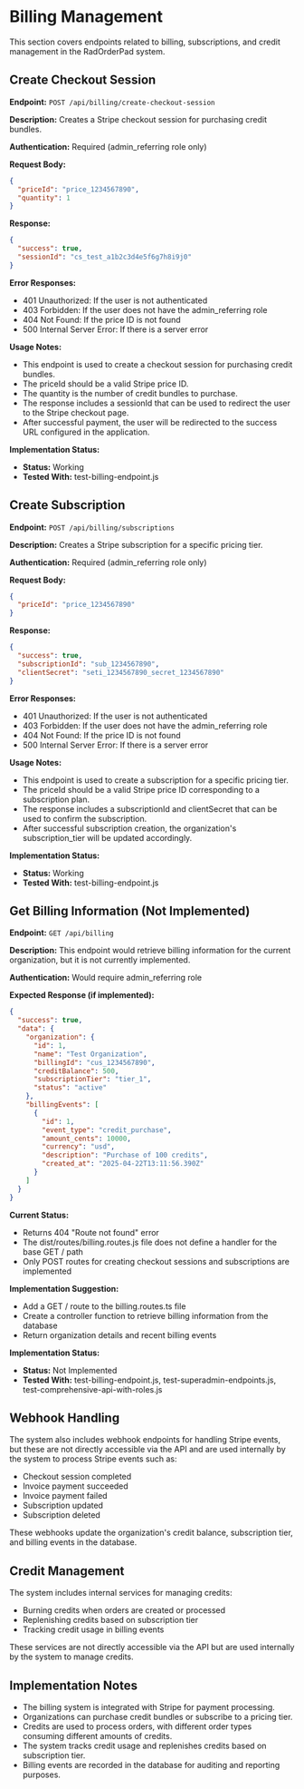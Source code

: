 # Billing Management

This section covers endpoints related to billing, subscriptions, and credit management in the RadOrderPad system.

## Create Checkout Session

**Endpoint:** `POST /api/billing/create-checkout-session`

**Description:** Creates a Stripe checkout session for purchasing credit bundles.

**Authentication:** Required (admin_referring role only)

**Request Body:**
```json
{
  "priceId": "price_1234567890",
  "quantity": 1
}
```

**Response:**
```json
{
  "success": true,
  "sessionId": "cs_test_a1b2c3d4e5f6g7h8i9j0"
}
```

**Error Responses:**
- 401 Unauthorized: If the user is not authenticated
- 403 Forbidden: If the user does not have the admin_referring role
- 404 Not Found: If the price ID is not found
- 500 Internal Server Error: If there is a server error

**Usage Notes:**
- This endpoint is used to create a checkout session for purchasing credit bundles.
- The priceId should be a valid Stripe price ID.
- The quantity is the number of credit bundles to purchase.
- The response includes a sessionId that can be used to redirect the user to the Stripe checkout page.
- After successful payment, the user will be redirected to the success URL configured in the application.

**Implementation Status:**
- **Status:** Working
- **Tested With:** test-billing-endpoint.js

## Create Subscription

**Endpoint:** `POST /api/billing/subscriptions`

**Description:** Creates a Stripe subscription for a specific pricing tier.

**Authentication:** Required (admin_referring role only)

**Request Body:**
```json
{
  "priceId": "price_1234567890"
}
```

**Response:**
```json
{
  "success": true,
  "subscriptionId": "sub_1234567890",
  "clientSecret": "seti_1234567890_secret_1234567890"
}
```

**Error Responses:**
- 401 Unauthorized: If the user is not authenticated
- 403 Forbidden: If the user does not have the admin_referring role
- 404 Not Found: If the price ID is not found
- 500 Internal Server Error: If there is a server error

**Usage Notes:**
- This endpoint is used to create a subscription for a specific pricing tier.
- The priceId should be a valid Stripe price ID corresponding to a subscription plan.
- The response includes a subscriptionId and clientSecret that can be used to confirm the subscription.
- After successful subscription creation, the organization's subscription_tier will be updated accordingly.

**Implementation Status:**
- **Status:** Working
- **Tested With:** test-billing-endpoint.js

## Get Billing Information (Not Implemented)

**Endpoint:** `GET /api/billing`

**Description:** This endpoint would retrieve billing information for the current organization, but it is not currently implemented.

**Authentication:** Would require admin_referring role

**Expected Response (if implemented):**
```json
{
  "success": true,
  "data": {
    "organization": {
      "id": 1,
      "name": "Test Organization",
      "billingId": "cus_1234567890",
      "creditBalance": 500,
      "subscriptionTier": "tier_1",
      "status": "active"
    },
    "billingEvents": [
      {
        "id": 1,
        "event_type": "credit_purchase",
        "amount_cents": 10000,
        "currency": "usd",
        "description": "Purchase of 100 credits",
        "created_at": "2025-04-22T13:11:56.390Z"
      }
    ]
  }
}
```

**Current Status:**
- Returns 404 "Route not found" error
- The dist/routes/billing.routes.js file does not define a handler for the base GET / path
- Only POST routes for creating checkout sessions and subscriptions are implemented

**Implementation Suggestion:**
- Add a GET / route to the billing.routes.ts file
- Create a controller function to retrieve billing information from the database
- Return organization details and recent billing events

**Implementation Status:**
- **Status:** Not Implemented
- **Tested With:** test-billing-endpoint.js, test-superadmin-endpoints.js, test-comprehensive-api-with-roles.js

## Webhook Handling

The system also includes webhook endpoints for handling Stripe events, but these are not directly accessible via the API and are used internally by the system to process Stripe events such as:

- Checkout session completed
- Invoice payment succeeded
- Invoice payment failed
- Subscription updated
- Subscription deleted

These webhooks update the organization's credit balance, subscription tier, and billing events in the database.

## Credit Management

The system includes internal services for managing credits:

- Burning credits when orders are created or processed
- Replenishing credits based on subscription tier
- Tracking credit usage in billing events

These services are not directly accessible via the API but are used internally by the system to manage credits.

## Implementation Notes

- The billing system is integrated with Stripe for payment processing.
- Organizations can purchase credit bundles or subscribe to a pricing tier.
- Credits are used to process orders, with different order types consuming different amounts of credits.
- The system tracks credit usage and replenishes credits based on subscription tier.
- Billing events are recorded in the database for auditing and reporting purposes.